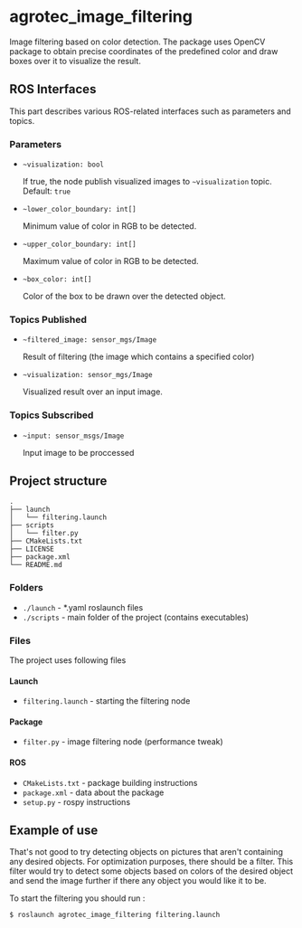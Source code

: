 # agrotec_image_filtering
Image filtering based on color detection. The package uses OpenCV package to obtain precise coordinates of the predefined color and draw boxes over it to visualize the result.

## ROS Interfaces
This part describes various ROS-related interfaces such as parameters and topics.

### Parameters

* `~visualization: bool`

    If true, the node publish visualized images to `~visualization` topic.
    Default: `true`

* `~lower_color_boundary: int[]`

    Minimum value of color in RGB to be detected.

* `~upper_color_boundary: int[]`

    Maximum value of color in RGB to be detected.

* `~box_color: int[]`

    Color of the box to be drawn over the detected object.

### Topics Published

* `~filtered_image: sensor_mgs/Image`

    Result of filtering (the image which contains a specified color)

* `~visualization: sensor_mgs/Image`

    Visualized result over an input image.

### Topics Subscribed

* `~input: sensor_msgs/Image`

    Input image to be proccessed


## Project structure
```
.
├── launch
│   └── filtering.launch
├── scripts
│   └── filter.py
├── CMakeLists.txt
├── LICENSE
├── package.xml
└── README.md

```

### Folders
*  `./launch`  - *.yaml roslaunch files
*  `./scripts`  - main folder of the project (contains executables)

### Files
The project uses following files

#### Launch
*  `filtering.launch`  - starting the filtering node

#### Package
*  `filter.py`  - image filtering node (performance tweak)

#### ROS
*  `CMakeLists.txt`  - package building instructions
*  `package.xml`  - data about the package
*  `setup.py`  - rospy instructions

## Example of use
That's not good to try detecting objects on pictures that aren't containing any desired objects. For optimization purposes, there should be a filter. This filter would try to detect some objects based on colors of the desired object and send the image further if there any object you would like it to be.

To start the filtering you should run : 
~~~bash
$ roslaunch agrotec_image_filtering filtering.launch
~~~
